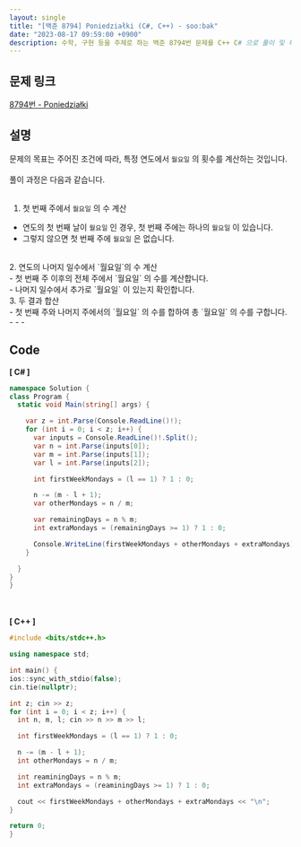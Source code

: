 ```yaml
---
layout: single
title: "[백준 8794] Poniedziałki (C#, C++) - soo:bak"
date: "2023-08-17 09:59:00 +0900"
description: 수학, 구현 등을 주제로 하는 백준 8794번 문제를 C++ C# 으로 풀이 및 해설
---
```


## 문제 링크
  [8794번 - Poniedziałki](https://www.acmicpc.net/problem/8794)

## 설명
문제의 목표는 주어진 조건에 따라, 특정 연도에서 `월요일` 의 횟수를 계산하는 것입니다. <br>
<br>
풀이 과정은 다음과 같습니다.<br>
<br>
1. 첫 번째 주에서 `월요일` 의 수 계산<br>
- 연도의 첫 번째 날이 `월요일` 인 경우, 첫 번째 주에는 하나의 `월요일` 이 있습니다.<br>
- 그렇지 않으면 첫 번째 주에 `월요일` 은 없습니다.<br>
<br>
2. 연도의 나머지 일수에서 `월요일`의 수 계산<br>
- 첫 번째 주 이후의 전체 주에서 `월요일` 의 수를 계산합니다.<br>
- 나머지 일수에서 추가로 `월요일` 이 있는지 확인합니다.<br>
3. 두 결과 합산<br>
- 첫 번째 주와 나머지 주에서의 `월요일` 의 수를 합하여 총 `월요일` 의 수를 구합니다. <br>
- - -

## Code
<b>[ C# ] </b>
<br>

  ```c#
namespace Solution {
  class Program {
    static void Main(string[] args) {

      var z = int.Parse(Console.ReadLine()!);
      for (int i = 0; i < z; i++) {
        var inputs = Console.ReadLine()!.Split();
        var n = int.Parse(inputs[0]);
        var m = int.Parse(inputs[1]);
        var l = int.Parse(inputs[2]);

        int firstWeekMondays = (l == 1) ? 1 : 0;

        n -= (m - l + 1);
        var otherMondays = n / m;

        var remainingDays = n % m;
        int extraMondays = (remainingDays >= 1) ? 1 : 0;

        Console.WriteLine(firstWeekMondays + otherMondays + extraMondays);
      }

    }
  }
}
  ```
<br><br>
<b>[ C++ ] </b>
<br>

  ```c++
#include <bits/stdc++.h>

using namespace std;

int main() {
  ios::sync_with_stdio(false);
  cin.tie(nullptr);

  int z; cin >> z;
  for (int i = 0; i < z; i++) {
    int n, m, l; cin >> n >> m >> l;

    int firstWeekMondays = (l == 1) ? 1 : 0;

    n -= (m - l + 1);
    int otherMondays = n / m;

    int reaminingDays = n % m;
    int extraMondays = (reaminingDays >= 1) ? 1 : 0;

    cout << firstWeekMondays + otherMondays + extraMondays << "\n";
  }

  return 0;
}
  ```
